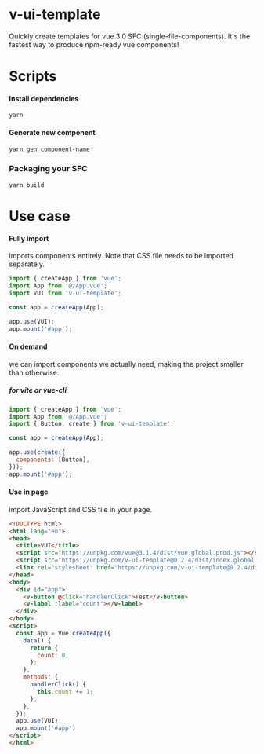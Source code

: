 # v-ui-template

 Quickly create templates for vue 3.0 SFC (single-file-components). It's the fastest way to produce npm-ready vue components!

# Scripts

#### Install dependencies 
```
yarn
```

#### Generate new component

```
yarn gen component-name
```

### Packaging your SFC

```
yarn build
```


# Use case

#### Fully import

imports components entirely. Note that CSS file needs to be imported separately.

```js
import { createApp } from 'vue';
import App from '@/App.vue';
import VUI from 'v-ui-template';

const app = createApp(App);

app.use(VUI);
app.mount('#app');
```

#### On demand

we can import components we actually need, making the project smaller than otherwise.

##### for vite or vue-cli

```js
import { createApp } from 'vue';
import App from '@/App.vue';
import { Button, create } from 'v-ui-template';

const app = createApp(App);

app.use(create({
  components: [Button],
}));
app.mount('#app');
```
#### Use in page

import JavaScript and CSS file in your page.

```html
<!DOCTYPE html>
<html lang="en">
<head>
  <title>VUI</title>
  <script src="https://unpkg.com/vue@3.1.4/dist/vue.global.prod.js"></script>
  <script src="https://unpkg.com/v-ui-template@0.2.4/dist/index.global.min.js"></script>
  <link rel="stylesheet" href="https://unpkg.com/v-ui-template@0.2.4/dist/index.global.min.css">
</head>
<body>
  <div id="app">
    <v-button @click="handlerClick">Test</v-button>
    <v-label :label="count"></v-label>
  </div>
</body>
<script>
  const app = Vue.createApp({
    data() {
      return {
        count: 0,
      };
    },
    methods: {
      handlerClick() {
        this.count += 1;
      },
    },
  });
  app.use(VUI);
  app.mount('#app')
</script>
</html>
```